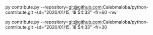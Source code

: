py contribute.py --repository=git@github.com:Calebmaloba/python-contribute.git -sd="2020/01/15, 18:54:33" -fr=60 -nw

py contribute.py --repository=git@github.com:Calebmaloba/python-contribute.git -sd="2020/01/15, 18:54:33" -fr=30